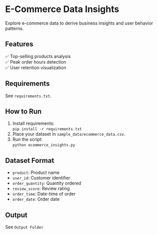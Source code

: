 # E-Commerce Data Insights

Explore e-commerce data to derive business insights and user behavior patterns.

## Features
✅ Top-selling products analysis  
✅ Peak order hours detection  
✅ User retention visualization  

## Requirements
See `requirements.txt`.

## How to Run
1. Install requirements:  
   `pip install -r requirements.txt`  
2. Place your dataset in `sample_data/ecommerce_data.csv`.  
3. Run the script:  
   `python ecommerce_insights.py`  

## Dataset Format
- `product`: Product name  
- `user_id`: Customer identifier  
- `order_quantity`: Quantity ordered  
- `review_score`: Review rating  
- `order_time`: Date-time of order  
- `order_date`: Order date  

## Output
See `Output Folder`

